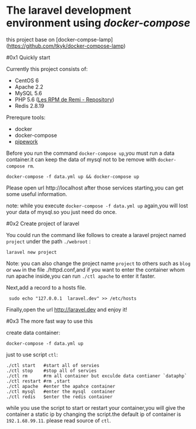 # The laravel development environment using  *docker-compose*

this project base on [docker-compse-lamp] (https://github.com/tkyk/docker-compose-lamp)


#0x1 Quickly start

Currently this project consists of:

- CentOS 6
- Apache 2.2
- MySQL 5.6
- PHP 5.6 ([Les RPM de Remi - Repository](http://rpms.famillecollet.com/))
- Redis 2.8.19

Prerequre tools:

- docker
- docker-compose
- [pipework](https://github.com/jpetazzo/pipework)

Before you run the command  `docker-compose up`,you must run a data container.it can keep the data of mysql not to be remove with `docker-compose rm`.

    docker-compose -f data.yml up && docker-compose up

Please open url http://localhost after those services starting,you can get some useful information.

note:
     while you execute `docker-compose -f data.yml up` again,you will lost your data of mysql.so you just need do once.
     

#0x2 Create project of laravel

You could run the command like follows to create a laravel project named `project` under the path `./webroot` :

    laravel new project

Note: you can also change the project name `project` to others such as `blog` or `www` in the file ./httpd.conf,and if you want to enter the container whom run apache inside,you can run `./ctl apache` to enter it faster.

Next,add a record to a hosts file.

     sudo echo "127.0.0.1  laravel.dev" >> /etc/hosts


Finally,open the url http://laravel.dev and enjoy it!

#0x3 The more fast way to use this

create data container:

    docker-compose -f data.yml up

just to use script `ctl`:
	
    ./ctl start   #start all of servies
    ./ctl stop    #stop all of servies
    ./ctl rm      #rm all container but exculde data contianer `dataphp`
    ./ctl restart #rm ,start
    ./ctl apache  #enter the apahce container
    ./ctl mysql   #enter the mysql  container
    ./ctl redis   $enter the redis container

while you use the script to start or restart your container,you will give the container a static ip by changing the script.the default ip of container is `192.1.68.99.11`. please read source of `ctl`.
